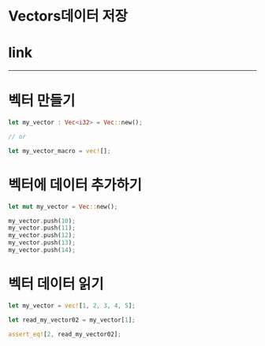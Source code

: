 # Vectors데이터 저장

# link


<hr />


# 벡터 만들기

```rust
let my_vector : Vec<i32> = Vec::new();

// or

let my_vector_macro = vec![];

```

# 벡터에 데이터 추가하기

```rust
let mut my_vector = Vec::new();

my_vector.push(10);
my_vector.push(11);
my_vector.push(12);
my_vector.push(13);
my_vector.push(14);
```

# 벡터 데이터 읽기

```rust
let my_vector = vec![1, 2, 3, 4, 5];

let read_my_vector02 = my_vector[1];

assert_eq![2, read_my_vector02];
```


